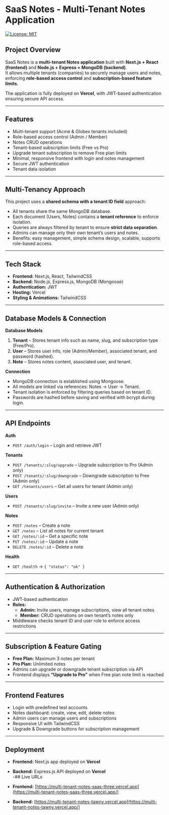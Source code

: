 # SaaS Notes - Multi-Tenant Notes Application

[![License: MIT](https://img.shields.io/badge/License-MIT-blue.svg)](LICENSE)

## Project Overview
SaaS Notes is a **multi-tenant Notes application** built with **Next.js + React (frontend)** and **Node.js + Express + MongoDB (backend)**.  
It allows multiple tenants (companies) to securely manage users and notes, enforcing **role-based access control** and **subscription-based feature limits**.  

The application is fully deployed on **Vercel**, with JWT-based authentication ensuring secure API access.

---

## Features
- Multi-tenant support (Acme & Globex tenants included)  
- Role-based access control (Admin / Member)  
- Notes CRUD operations  
- Tenant-based subscription limits (Free vs Pro)  
- Upgrade tenant subscription to remove Free plan limits  
- Minimal, responsive frontend with login and notes management  
- Secure JWT authentication  
- Tenant data isolation

---

## Multi-Tenancy Approach
This project uses a **shared schema with a tenant ID field** approach:

- All tenants share the same MongoDB database.  
- Each document (Users, Notes) contains a **tenant reference** to enforce isolation.  
- Queries are always filtered by tenant to ensure **strict data separation**.  
- Admins can manage only their own tenant’s users and notes.  
- Benefits: easy management, simple schema design, scalable, supports role-based access.

---

## Tech Stack
- **Frontend:** Next.js, React, TailwindCSS  
- **Backend:** Node.js, Express.js, MongoDB (Mongoose)  
- **Authentication:** JWT  
- **Hosting:** Vercel  
- **Styling & Animations:** TailwindCSS  

---

## Database Models & Connection

**Database Models**
1. **Tenant** – Stores tenant info such as name, slug, and subscription type (Free/Pro).  
2. **User** – Stores user info, role (Admin/Member), associated tenant, and password (hashed).  
3. **Note** – Stores notes content, associated user, and tenant.

**Connection**
- MongoDB connection is established using Mongoose.  
- All models are linked via references: Notes → User → Tenant.  
- Tenant isolation is enforced by filtering queries based on tenant ID.  
- Passwords are hashed before saving and verified with bcrypt during login.  

---

## API Endpoints

**Auth**
- `POST /auth/login` – Login and retrieve JWT  

**Tenants**
- `POST /tenants/:slug/upgrade` – Upgrade subscription to Pro (Admin only)  
- `POST /tenants/:slug/downgrade` – Downgrade subscription to Free (Admin only)  
- `GET /tenants/users` – Get all users for tenant (Admin only)  

**Users**
- `POST /tenants/:slug/invite` – Invite a new user (Admin only)  

**Notes**
- `POST /notes` – Create a note  
- `GET /notes` – List all notes for current tenant  
- `GET /notes/:id` – Get a specific note  
- `PUT /notes/:id` – Update a note  
- `DELETE /notes/:id` – Delete a note  

**Health**
- `GET /health` → `{ "status": "ok" }`  

---

## Authentication & Authorization
- JWT-based authentication  
- **Roles:**
  - **Admin:** Invite users, manage subscriptions, view all tenant notes  
  - **Member:** CRUD operations on own tenant’s notes only  
- Middleware checks tenant ID and user role to enforce access restrictions  

---

## Subscription & Feature Gating
- **Free Plan:** Maximum 3 notes per tenant  
- **Pro Plan:** Unlimited notes  
- Admins can upgrade or downgrade tenant subscription via API  
- Frontend displays **“Upgrade to Pro”** when Free plan note limit is reached  

---

## Frontend Features
- Login with predefined test accounts  
- Notes dashboard: create, view, edit, delete notes  
- Admin users can manage users and subscriptions  
- Responsive UI with TailwindCSS  
- Upgrade & Downgrade buttons for subscription management  

---

## Deployment
- **Frontend:** Next.js app deployed on **Vercel**  
- **Backend:** Express.js API deployed on **Vercel**  
-## Live URLs

- **Frontend:** [https://multi-tenant-notes-saas-three.vercel.app](https://multi-tenant-notes-saas-three.vercel.app/)  
- **Backend:** [https://multi-tenant-notes-tawny.vercel.app](https://multi-tenant-notes-tawny.vercel.app/)

